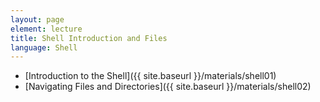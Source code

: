 ```yaml
---
layout: page
element: lecture
title: Shell Introduction and Files
language: Shell
---
```


* [Introduction to the Shell]({{ site.baseurl }}/materials/shell01)
* [Navigating Files and Directories]({{ site.baseurl }}/materials/shell02)
